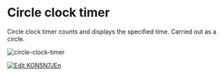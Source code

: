 # Сircle clock timer
Сircle clock timer counts and displays the specified time. Carried out as a circle.

![circle-clock-timer](https://cloud.githubusercontent.com/assets/1176493/25802696/2281c316-33fc-11e7-89f9-321046fd1904.png)

[![Edit KON5N7JEn](https://codesandbox.io/static/img/play-codesandbox.svg)](https://codesandbox.io/s/KON5N7JEn)


